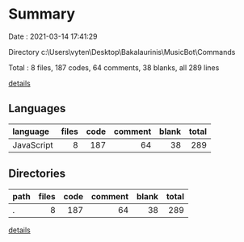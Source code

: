 # Summary

Date : 2021-03-14 17:41:29

Directory c:\Users\vyten\Desktop\Bakalaurinis\MusicBot\Commands

Total : 8 files,  187 codes, 64 comments, 38 blanks, all 289 lines

[details](details.md)

## Languages
| language | files | code | comment | blank | total |
| :--- | ---: | ---: | ---: | ---: | ---: |
| JavaScript | 8 | 187 | 64 | 38 | 289 |

## Directories
| path | files | code | comment | blank | total |
| :--- | ---: | ---: | ---: | ---: | ---: |
| . | 8 | 187 | 64 | 38 | 289 |

[details](details.md)